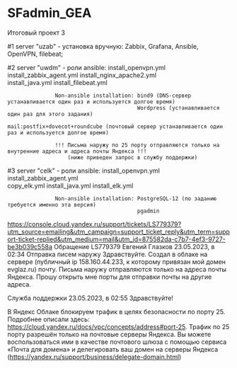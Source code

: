 # SFadmin_GEA
Итоговый проект 3

#1 server "uzab" - установка вручную: Zabbix, Grafana, Ansible, OpenVPN, filebeat;
                              
#2 server "uwdm" - роли ansible:  install_openvpn.yml
                                  install_zabbix_agent.yml
                                  install_nginx_apache2.yml                                 
                                  install_java.yml
                                  install_filebeat.yml

                   Non-ansible installation: bind9 (DNS-сервер устанавливается один раз и используется долгое время) 
                                             Wordpress (устанавливается один раз для этого задания) 
                                             mail:postfix+dovecot+roundcube (почтовый сервер устанавливается один раз и используется долгое время)

                   !!! Письма наружу по 25 порту отправляются только на внутренние адреса и адреса почты Яндекса !!!
                       (ниже приведен запрос в службу поддержки)

#3 server "celk" - роли ansible:  install_openvpn.yml
                                  install_zabbix_agent.yml   
                                  copy_elk.yml
                                  install_java.yml
                                  install_elk.yml
                                  
                   Non-ansible installation: PostgreSQL-12 (по заданию требуется именно эта версия)
                                             pgadmin


https://console.cloud.yandex.ru/support/tickets/LS779379?utm_source=emailing&utm_campaign=support_ticket_reply&utm_term=support-ticket-replied&utm_medium=mail&utm_id=875582da-c7b7-4ef3-9727-be3b039c558a
Обращение
LS779379
Евгений Глазков
23.05.2023, в 02:34
Отправка писем наружу
Здравствуйте. Создал в облаке на сервере (публичный ip 158.160.44.233, к которому привязан мой домен evglaz.ru) почту. 
Письма наружу отправляются только на адреса почты Яндекса. Прошу открыть мне порты для отправки почты на другие адреса.

Служба поддержки
23.05.2023, в 02:55
Здравствуйте!

В Яндекс Облаке блокируем трафик в целях безопасности по порту 25. 
Подробнее описали здесь: https://cloud.yandex.ru/docs/vpc/concepts/address#port-25. 
Трафик по 25 порту разрешён только на почтовые серверы Яндекса. 
Вы можете воспользоваться ими в качестве почтового шлюза с помощью сервиса «Почта для домена» 
и делегировать ваш домен на серверы Яндекса (https://yandex.ru/support/business/delegate-domain.html)
